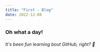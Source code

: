 ```yaml
---
title: "First - Blog"
date: 2022-12-08
---
```

### Oh what a day!
###### It's been fun learning bout GitHub, right? 💙
